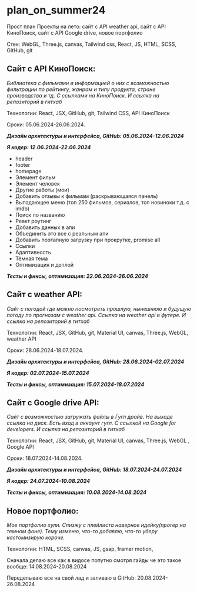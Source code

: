 # plan_on_summer24
Прост план
Проекты на лето: сайт с API weather api, сайт с API КиноПоиск, сайт с API Google drive, новое портфолио

Стек: WebGL, Three.js, canvas, Tailwind css, React, JS, HTML, SCSS, GitHub, git



## Сайт с API КиноПоиск:
*Библиотека с фильмами и информацией о них с возможностью фильтрации по рейтингу, жанрам и типу продукта, стране производства и тд. С ссылками на КиноПоиск. И ссылка на репозиторий в гитхаб*

Технологии: React, JSX, GitHub, git, Tailwind CSS, API КиноПоиск 

Сроки: 05.06.2024-26.06.2024.

***Дизайн архитектуры и интерфейса, GitHub: 05.06.2024-12.06.2024***

***Я кодер: 12.06.2024-22.06.2024***

- header
- footer
- homepage
- Элемент фильм
- Элемент человек
- Другие работы (мои)
- Добавить отзывы к фильмам (раскрывающаяся панель)
- Выпадающее меню (топ 250 фильмов, сериалов, топ новиноки т.д. с imdb)
- Поиск по названию
- Реакт роутинг
- Добавить данных в апи
- Объединить это все с реальным апи
- Добавить поэтапную загрузку при прокрутке, promise all
- Ссылки
- Адаптивность
- Тёмная тема
- Оптимизация и деплой

***Тесты и фиксы, оптимизация: 22.06.2024-26.06.2024***


## Сайт с weather API:
*Сайт с погодой где можно посмотреть прошлую, нынешнюю и будущую погоду по прогнозам с weather api. Ссылка на weather api в футере. И ссылка на репозиторий в гитхаб*


Технологии: React, JSX, GitHub, git, Material UI, canvas, Three.js, WebGL,  weather API

Сроки: 28.06.2024-18.07.2024.

***Дизайн архитектуры и интерфейса, GitHub: 28.06.2024-02.07.2024***

***Я кодер: 02.07.2024-15.07.2024***

***Тесты и фиксы, оптимизация: 15.07.2024-18.07.2024***


## Сайт с Google drive API:
*Сайт с возможностью загружать файлы в Гугл драйв. На выходе ссылка на диск. Есть вход в аккаунт гугл. С ссылкой на Google for developers. И ссылка на репозиторий в гитхаб*


Технологии: React, JSX, GitHub, git, Material UI, canvas, Three.js, WebGL , Google API 

Сроки: 18.07.2024-14.08.2024.

***Дизайн архитектуры и интерфейса, GitHub: 18.07.2024-24.07.2024***

***Я кодер: 24.07.2024-10.08.2024***

***Тесты и фиксы, оптимизация: 10.08.2024-14.08.2024***


## Новое портфолио:

*Мое портфолио хули. Спизжу с плейлиста наверное идейку(прогер на темном фоне). Тему изменю, что-то добавлю, что-то уберу кастомизирую короче.*

Технологии: HTML, SCSS, canvas, JS, gsap, framer motion, 

Сначала делаю все как в видосе попутно смотря гайды че это такое вообще: 14.08.2024-20.08.2024

Переделываю все на свой лад и заливаю в GitHub: 20.08.2024-26.08.2024
